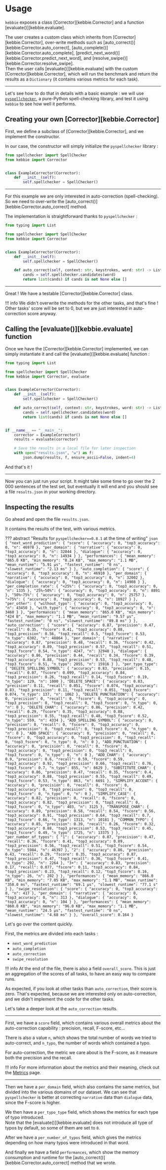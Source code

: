 # Usage

`kebbie` exposes a class [Corrector][kebbie.Corrector] and a function [evaluate()][kebbie.evaluate].

The user creates a custom class which inherits from [Corrector][kebbie.Corrector], over-write methods such as [auto_correct()][kebbie.Corrector.auto_correct], [auto_complete()][kebbie.Corrector.auto_complete], [predict_next_word()][kebbie.Corrector.predict_next_word], and [resolve_swipe()][kebbie.Corrector.resolve_swipe].  
Then the user calls [evaluate()][kebbie.evaluate] with the custom [Corrector][kebbie.Corrector], which will run the benchmark and return the results as a `Dictionary` (it contains various metrics for each task).

---

Let's see how to do that in details with a basic example : we will use [`pyspellchecker`](https://github.com/barrust/pyspellchecker), a pure-Python spell-checking library, and test it using `kebbie` to see how well it performs.

## Creating your own [Corrector][kebbie.Corrector]

First, we define a subclass of [Corrector][kebbie.Corrector], and we implement the constructor.

In our case, the constructor will simply initialize the `pyspellchecker` library :

```python
from spellchecker import SpellChecker
from kebbie import Corrector


class ExampleCorrector(Corrector):
    def __init__(self):
        self.spellchecker = SpellChecker()
```

---

For this example we are only interested in auto-correction (spell-checking). So we need to over-write the [auto_correct()][kebbie.Corrector.auto_correct] method.

The implementation is straightforward thanks to `pyspellchecker` :

```python hl_lines="11-13"
from typing import List

from spellchecker import SpellChecker
from kebbie import Corrector


class ExampleCorrector(Corrector):
    def __init__(self):
        self.spellchecker = SpellChecker()

    def auto_correct(self, context: str, keystrokes, word: str) -> List[str]:
        cands = self.spellchecker.candidates(word)
        return list(cands) if cands is not None else []
```

---

Great ! We have a testable [Corrector][kebbie.Corrector] class.

!!! info
    We didn't overwrite the methods for the other tasks, and that's fine !  
    Other tasks' score will be set to 0, but we are just interested in auto-correction score anyway.

## Calling the [evaluate()][kebbie.evaluate] function

Once we have the [Corrector][kebbie.Corrector] implemented, we can simply instantiate it and call the [evaluate()][kebbie.evaluate] function :

```python hl_lines="4 17-18"
from typing import List

from spellchecker import SpellChecker
from kebbie import Corrector, evaluate


class ExampleCorrector(Corrector):
    def __init__(self):
        self.spellchecker = SpellChecker()

    def auto_correct(self, context: str, keystrokes, word: str) -> List[str]:
        cands = self.spellchecker.candidates(word)
        return list(cands) if cands is not None else []


if __name__ == "__main__":
    corrector = ExampleCorrector()
    results = evaluate(corrector)

    # Save the results in a local file for later inspection
    with open("results.json", "w") as f:
        json.dump(results, f, ensure_ascii=False, indent=4)
```

And that's it !

---

Now you can just run your script. It might take some time to go over the 2 000 sentences of the test set, but eventually it will end and you should see a file `results.json` in your working directory.

## Inspecting the results

Go ahead and open the file `results.json`.

It contains the results of the test, with various metrics.

??? abstract "Results for `pyspellchecker==0.8.1` at the time of writing"
    ```json
    {
        "next_word_prediction": {
            "score": {
                "accuracy": 0,
                "top3_accuracy": 0,
                "n": 46978
            },
            "per_domain": {
                "narrative": {
                    "accuracy": 0,
                    "top3_accuracy": 0,
                    "n": 32044
                },
                "dialogue": {
                    "accuracy": 0,
                    "top3_accuracy": 0,
                    "n": 14934
                }
            },
            "performances": {
                "mean_memory": "865.0 KB",
                "min_memory": "8.24 KB",
                "max_memory": "1.1 MB",
                "mean_runtime": "5.91 μs",
                "fastest_runtime": "0 ns",
                "slowest_runtime": "2.13 ms"
            }
        },
        "auto_completion": {
            "score": {
                "accuracy": 0,
                "top3_accuracy": 0,
                "n": 46910
            },
            "per_domain": {
                "narrative": {
                    "accuracy": 0,
                    "top3_accuracy": 0,
                    "n": 32002
                },
                "dialogue": {
                    "accuracy": 0,
                    "top3_accuracy": 0,
                    "n": 14908
                }
            },
            "per_completion_rate": {
                "<25%": {
                    "accuracy": 0,
                    "top3_accuracy": 0,
                    "n": 1335
                },
                "25%~50%": {
                    "accuracy": 0,
                    "top3_accuracy": 0,
                    "n": 8891
                },
                "50%~75%": {
                    "accuracy": 0,
                    "top3_accuracy": 0,
                    "n": 25757
                },
                ">75%": {
                    "accuracy": 0,
                    "top3_accuracy": 0,
                    "n": 10927
                }
            },
            "per_other": {
                "without_typo": {
                    "accuracy": 0,
                    "top3_accuracy": 0,
                    "n": 43450
                },
                "with_typo": {
                    "accuracy": 0,
                    "top3_accuracy": 0,
                    "n": 3460
                }
            },
            "performances": {
                "mean_memory": "865.0 KB",
                "min_memory": "424 B",
                "max_memory": "1.1 MB",
                "mean_runtime": "9.57 μs",
                "fastest_runtime": "0 ns",
                "slowest_runtime": "89.8 ms"
            }
        },
        "auto_correction": {
            "score": {
                "accuracy": 0.87,
                "precision": 0.47,
                "recall": 0.35,
                "fscore": 0.41,
                "top3_accuracy": 0.88,
                "top3_precision": 0.56,
                "top3_recall": 0.5,
                "top3_fscore": 0.53,
                "n_typo": 6302,
                "n": 48864
            },
            "per_domain": {
                "narrative": {
                    "accuracy": 0.87,
                    "precision": 0.48,
                    "recall": 0.36,
                    "fscore": 0.42,
                    "top3_accuracy": 0.89,
                    "top3_precision": 0.57,
                    "top3_recall": 0.51,
                    "top3_fscore": 0.54,
                    "n_typo": 4247,
                    "n": 32948
                },
                "dialogue": {
                    "accuracy": 0.86,
                    "precision": 0.44,
                    "recall": 0.34,
                    "fscore": 0.39,
                    "top3_accuracy": 0.88,
                    "top3_precision": 0.53,
                    "top3_recall": 0.48,
                    "top3_fscore": 0.51,
                    "n_typo": 2055,
                    "n": 15916
                }
            },
            "per_typo_type": {
                "DELETE_SPELLING_SYMBOL": {
                    "accuracy": 0.83,
                    "precision": 0.15,
                    "recall": 0.07,
                    "fscore": 0.099,
                    "top3_accuracy": 0.84,
                    "top3_precision": 0.26,
                    "top3_recall": 0.14,
                    "top3_fscore": 0.19,
                    "n_typo": 129,
                    "n": 1000
                },
                "DELETE_SPACE": {
                    "accuracy": 0.83,
                    "precision": 0.11,
                    "recall": 0.051,
                    "fscore": 0.074,
                    "top3_accuracy": 0.83,
                    "top3_precision": 0.11,
                    "top3_recall": 0.051,
                    "top3_fscore": 0.074,
                    "n_typo": 137,
                    "n": 1062
                },
                "DELETE_PUNCTUATION": {
                    "accuracy": 0,
                    "precision": 0,
                    "recall": 0,
                    "fscore": 0,
                    "top3_accuracy": 0,
                    "top3_precision": 0,
                    "top3_recall": 0,
                    "top3_fscore": 0,
                    "n_typo": 0,
                    "n": 0
                },
                "DELETE_CHAR": {
                    "accuracy": 0.86,
                    "precision": 0.42,
                    "recall": 0.29,
                    "fscore": 0.35,
                    "top3_accuracy": 0.88,
                    "top3_precision": 0.55,
                    "top3_recall": 0.48,
                    "top3_fscore": 0.52,
                    "n_typo": 559,
                    "n": 4334
                },
                "ADD_SPELLING_SYMBOL": {
                    "accuracy": 0,
                    "precision": 0,
                    "recall": 0,
                    "fscore": 0,
                    "top3_accuracy": 0,
                    "top3_precision": 0,
                    "top3_recall": 0,
                    "top3_fscore": 0,
                    "n_typo": 0,
                    "n": 0
                },
                "ADD_SPACE": {
                    "accuracy": 0,
                    "precision": 0,
                    "recall": 0,
                    "fscore": 0,
                    "top3_accuracy": 0,
                    "top3_precision": 0,
                    "top3_recall": 0,
                    "top3_fscore": 0,
                    "n_typo": 0,
                    "n": 0
                },
                "ADD_PUNCTUATION": {
                    "accuracy": 0,
                    "precision": 0,
                    "recall": 0,
                    "fscore": 0,
                    "top3_accuracy": 0,
                    "top3_precision": 0,
                    "top3_recall": 0,
                    "top3_fscore": 0,
                    "n_typo": 0,
                    "n": 0
                },
                "ADD_CHAR": {
                    "accuracy": 0.9,
                    "precision": 0.6,
                    "recall": 0.59,
                    "fscore": 0.59,
                    "top3_accuracy": 0.92,
                    "top3_precision": 0.66,
                    "top3_recall": 0.76,
                    "top3_fscore": 0.7,
                    "n_typo": 855,
                    "n": 6629
                },
                "SUBSTITUTE_CHAR": {
                    "accuracy": 0.86,
                    "precision": 0.47,
                    "recall": 0.35,
                    "fscore": 0.4,
                    "top3_accuracy": 0.88,
                    "top3_precision": 0.55,
                    "top3_recall": 0.49,
                    "top3_fscore": 0.53,
                    "n_typo": 863,
                    "n": 6691
                },
                "SIMPLIFY_ACCENT": {
                    "accuracy": 0,
                    "precision": 0,
                    "recall": 0,
                    "fscore": 0,
                    "top3_accuracy": 0,
                    "top3_precision": 0,
                    "top3_recall": 0,
                    "top3_fscore": 0,
                    "n_typo": 0,
                    "n": 0
                },
                "SIMPLIFY_CASE": {
                    "accuracy": 0.82,
                    "precision": 0,
                    "recall": 0,
                    "fscore": 0,
                    "top3_accuracy": 0.82,
                    "top3_precision": 0,
                    "top3_recall": 0,
                    "top3_fscore": 0,
                    "n_typo": 403,
                    "n": 3125
                },
                "TRANSPOSE_CHAR": {
                    "accuracy": 0.89,
                    "precision": 0.58,
                    "recall": 0.54,
                    "fscore": 0.56,
                    "top3_accuracy": 0.91,
                    "top3_precision": 0.64,
                    "top3_recall": 0.7,
                    "top3_fscore": 0.66,
                    "n_typo": 1313,
                    "n": 10181
                },
                "COMMON_TYPO": {
                    "accuracy": 0.85,
                    "precision": 0.39,
                    "recall": 0.26,
                    "fscore": 0.32,
                    "top3_accuracy": 0.88,
                    "top3_precision": 0.53,
                    "top3_recall": 0.45,
                    "top3_fscore": 0.49,
                    "n_typo": 1725,
                    "n": 13375
                }
            },
            "per_number_of_typos": {
                "1": {
                    "accuracy": 0.87,
                    "precision": 0.47,
                    "recall": 0.36,
                    "fscore": 0.41,
                    "top3_accuracy": 0.89,
                    "top3_precision": 0.56,
                    "top3_recall": 0.51,
                    "top3_fscore": 0.54,
                    "n_typo": 5984,
                    "n": 46397
                },
                "2": {
                    "accuracy": 0.86,
                    "precision": 0.43,
                    "recall": 0.29,
                    "fscore": 0.35,
                    "top3_accuracy": 0.87,
                    "top3_precision": 0.47,
                    "top3_recall": 0.36,
                    "top3_fscore": 0.41,
                    "n_typo": 292,
                    "n": 2264
                },
                "3+": {
                    "accuracy": 0.83,
                    "precision": 0.17,
                    "recall": 0.077,
                    "fscore": 0.11,
                    "top3_accuracy": 0.84,
                    "top3_precision": 0.23,
                    "top3_recall": 0.12,
                    "top3_fscore": 0.16,
                    "n_typo": 26,
                    "n": 202
                }
            },
            "performances": {
                "mean_memory": "866.0 KB",
                "min_memory": "7.05 KB",
                "max_memory": "1.1 MB",
                "mean_runtime": "358.0 ms",
                "fastest_runtime": "69.1 μs",
                "slowest_runtime": "77.1 s"
            }
        },
        "swipe_resolution": {
            "score": {
                "accuracy": 0,
                "top3_accuracy": 0,
                "n": 417
            },
            "per_domain": {
                "narrative": {
                    "accuracy": 0,
                    "top3_accuracy": 0,
                    "n": 313
                },
                "dialogue": {
                    "accuracy": 0,
                    "top3_accuracy": 0,
                    "n": 104
                }
            },
            "performances": {
                "mean_memory": "860.0 KB",
                "min_memory": "96.0 KB",
                "max_memory": "1.1 MB",
                "mean_runtime": "24.5 μs",
                "fastest_runtime": "0 ns",
                "slowest_runtime": "4.68 ms"
            }
        },
        "overall_score": 0.164
    }
    ```

Let's go over the content quickly.

First, the metrics are divided into each tasks :

* `next_word_prediction`
* `auto_completion`
* `auto_correction`
* `swipe_resolution`

!!! info
    At the end of the file, there is also a field `overall_score`. This is just an aggregation of the scores of all tasks, to have an easy way to compare runs.

As expected, if you look at other tasks than `auto_correction`, their score is zero. That's expected, because we are interested only on auto-correction, and we didn't implement the code for the other tasks.

Let's take a deeper look at the `auto_correction` results.

---

First, we have a `score` field, which contains various overall metrics about the auto-correction capability : precision, recall, F-score, etc...

There is also a value `n`, which shows the total number of words we tried to auto-correct, and `n_typo`, the number of words which contained a typo.

For auto-correction, the metric we care about is the F-score, as it measure both the precision and the recall.

!!! info
    For more information about the metrics and their meaning, check out the [Metrics](how_testing_is_done.md#metrics) page.

---

Then we have a `per_domain` field, which also contains the same metrics, but divided into the various domains of our dataset. We can see that `pyspellchecker` is better at correcting `narrative` data than `dialogue` data, since the F-score is higher.

We then have a `per_typo_type` field, which shows the metrics for each type of typo introduced.  
Note that the [evaluate()][kebbie.evaluate] does not introduce all type of typos by default, so some of them are set to `0`.

After we have a `per_number_of_typos` field, which gives the metrics depending on how many typos were introduced in that word.

And finally we have a field `performances`, which show the memory consumption and runtime for the [auto_correct()][kebbie.Corrector.auto_correct] method that we wrote.
